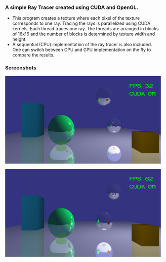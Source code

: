 ### A simple Ray Tracer created using CUDA and OpenGL.

- This program creates a texture where each pixel of the texture corresponds to one ray. Tracing the rays is parallelized using CUDA kernels. Each thread traces one ray. The threads are arranged in blocks of 16x16 and the number of blocks is determined by texture width and height.
- A sequential (CPU) implementation of the ray tracer is also included. One can switch between CPU and GPU implementation on the fly to compare the results.



### Screenshots


![](https://github.com/shantanu-kakade/CUDA/blob/master/RayTracing/Screenshot_1.png)

![](https://github.com/shantanu-kakade/CUDA/blob/master/RayTracing/Screenshot_2.png)
